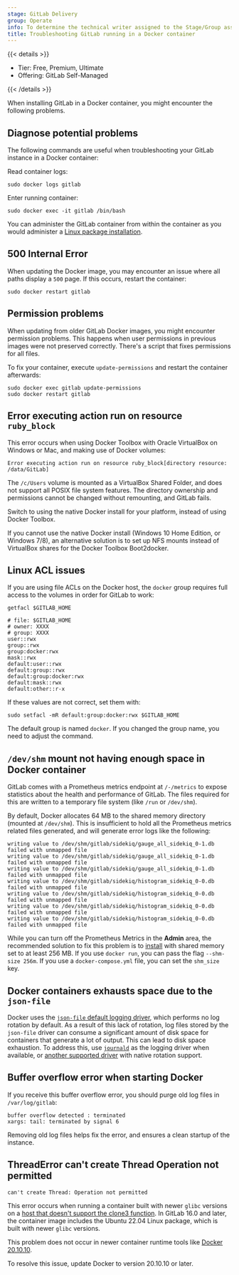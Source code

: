 ```yaml
---
stage: GitLab Delivery
group: Operate
info: To determine the technical writer assigned to the Stage/Group associated with this page, see https://handbook.gitlab.com/handbook/product/ux/technical-writing/#assignments
title: Troubleshooting GitLab running in a Docker container
---
```


{{< details >}}

- Tier: Free, Premium, Ultimate
- Offering: GitLab Self-Managed

{{< /details >}}

When installing GitLab in a Docker container, you might encounter the following problems.

## Diagnose potential problems

The following commands are useful when troubleshooting your GitLab instance in a Docker container:

Read container logs:

```shell
sudo docker logs gitlab
```

Enter running container:

```shell
sudo docker exec -it gitlab /bin/bash
```

You can administer the GitLab container from within the container as you would
administer a [Linux package installation](https://gitlab.com/gitlab-org/omnibus-gitlab/blob/master/README.md).

## 500 Internal Error

When updating the Docker image, you may encounter an issue where all paths
display a `500` page. If this occurs, restart the container:

```shell
sudo docker restart gitlab
```

## Permission problems

When updating from older GitLab Docker images, you might encounter permission
problems. This happens when user permissions in previous images were not
preserved correctly. There's a script that fixes permissions for all files.

To fix your container, execute `update-permissions` and restart the
container afterwards:

```shell
sudo docker exec gitlab update-permissions
sudo docker restart gitlab
```

## Error executing action run on resource `ruby_block`

This error occurs when using Docker Toolbox with Oracle VirtualBox on Windows or Mac,
and making use of Docker volumes:

```plaintext
Error executing action run on resource ruby_block[directory resource: /data/GitLab]
```

The `/c/Users` volume is mounted as a
VirtualBox Shared Folder, and does not support all POSIX file system features.
The directory ownership and permissions cannot be changed without remounting, and
GitLab fails.

Switch to using the native Docker install for your
platform, instead of using Docker Toolbox.

If you cannot use the native Docker install (Windows 10 Home Edition, or Windows 7/8),
an alternative solution is to set up NFS mounts instead of VirtualBox shares for
the Docker Toolbox Boot2docker.

## Linux ACL issues

If you are using file ACLs on the Docker host, the `docker` group requires full access to the volumes in order for GitLab to work:

```shell
getfacl $GITLAB_HOME

# file: $GITLAB_HOME
# owner: XXXX
# group: XXXX
user::rwx
group::rwx
group:docker:rwx
mask::rwx
default:user::rwx
default:group::rwx
default:group:docker:rwx
default:mask::rwx
default:other::r-x
```

If these values are not correct, set them with:

```shell
sudo setfacl -mR default:group:docker:rwx $GITLAB_HOME
```

The default group is named `docker`. If you changed the group name, you need to adjust the
command.

## `/dev/shm` mount not having enough space in Docker container

GitLab comes with a Prometheus metrics endpoint at `/-/metrics` to expose
statistics about the health and performance of GitLab. The files
required for this are written to a temporary file system (like `/run` or
`/dev/shm`).

By default, Docker allocates 64 MB to the shared memory directory (mounted at
`/dev/shm`). This is insufficient to hold all the Prometheus metrics related
files generated, and will generate error logs like the following:

```plaintext
writing value to /dev/shm/gitlab/sidekiq/gauge_all_sidekiq_0-1.db failed with unmapped file
writing value to /dev/shm/gitlab/sidekiq/gauge_all_sidekiq_0-1.db failed with unmapped file
writing value to /dev/shm/gitlab/sidekiq/gauge_all_sidekiq_0-1.db failed with unmapped file
writing value to /dev/shm/gitlab/sidekiq/histogram_sidekiq_0-0.db failed with unmapped file
writing value to /dev/shm/gitlab/sidekiq/histogram_sidekiq_0-0.db failed with unmapped file
writing value to /dev/shm/gitlab/sidekiq/histogram_sidekiq_0-0.db failed with unmapped file
writing value to /dev/shm/gitlab/sidekiq/histogram_sidekiq_0-0.db failed with unmapped file
```

While you can turn off the Prometheus Metrics in the **Admin** area, the recommended
solution to fix this problem is to
[install](configuration.md#pre-configure-docker-container) with shared memory set to at least 256 MB.
If you use `docker run`, you can pass the flag `--shm-size 256m`.
If you use a `docker-compose.yml` file, you can set the `shm_size` key.

## Docker containers exhausts space due to the `json-file`

Docker uses the [`json-file` default logging driver](https://docs.docker.com/config/containers/logging/configure/#configure-the-default-logging-driver), which performs no log rotation by default. As a result of this lack of rotation, log files stored by the `json-file` driver can consume a significant amount of disk space for containers that generate a lot of output. This can lead to disk space exhaustion. To address this, use [`journald`](https://docs.docker.com/config/containers/logging/journald/) as the logging driver when available, or [another supported driver](https://docs.docker.com/config/containers/logging/configure/#supported-logging-drivers) with native rotation support.

## Buffer overflow error when starting Docker

If you receive this buffer overflow error, you should purge old log files in
`/var/log/gitlab`:

```plaintext
buffer overflow detected : terminated
xargs: tail: terminated by signal 6
```

Removing old log files helps fix the error, and ensures a clean startup of the instance.

## ThreadError can't create Thread Operation not permitted

```plaintext
can't create Thread: Operation not permitted
```

This error occurs when running a container built with newer `glibc` versions on a
[host that doesn't support the clone3 function](https://github.com/moby/moby/issues/42680). In GitLab 16.0 and later, the container image includes
the Ubuntu 22.04 Linux package, which is built with newer `glibc` versions.

This problem does not occur in newer container runtime tools like [Docker 20.10.10](https://github.com/moby/moby/pull/42836).

To resolve this issue, update Docker to version 20.10.10 or later.

